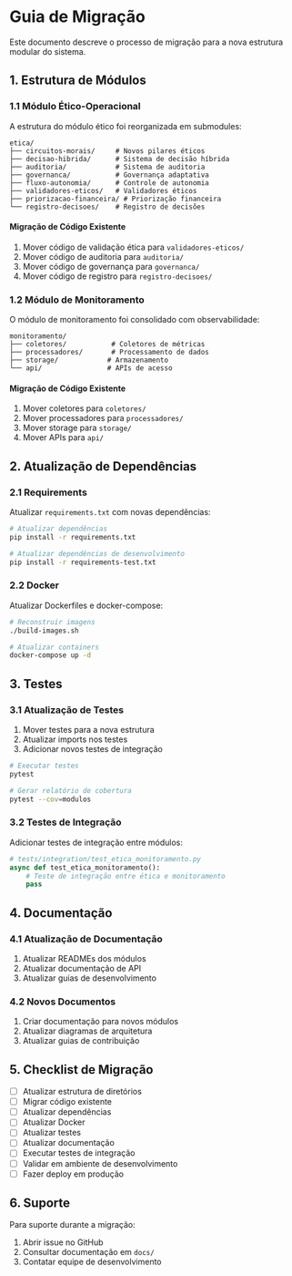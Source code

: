 # Guia de Migração

Este documento descreve o processo de migração para a nova estrutura modular do sistema.

## 1. Estrutura de Módulos

### 1.1 Módulo Ético-Operacional

A estrutura do módulo ético foi reorganizada em submodules:

```
etica/
├── circuitos-morais/     # Novos pilares éticos
├── decisao-hibrida/      # Sistema de decisão híbrida
├── auditoria/            # Sistema de auditoria
├── governanca/           # Governança adaptativa
├── fluxo-autonomia/      # Controle de autonomia
├── validadores-eticos/   # Validadores éticos
├── priorizacao-financeira/ # Priorização financeira
└── registro-decisoes/    # Registro de decisões
```

#### Migração de Código Existente

1. Mover código de validação ética para `validadores-eticos/`
2. Mover código de auditoria para `auditoria/`
3. Mover código de governança para `governanca/`
4. Mover código de registro para `registro-decisoes/`

### 1.2 Módulo de Monitoramento

O módulo de monitoramento foi consolidado com observabilidade:

```
monitoramento/
├── coletores/           # Coletores de métricas
├── processadores/       # Processamento de dados
├── storage/            # Armazenamento
└── api/                # APIs de acesso
```

#### Migração de Código Existente

1. Mover coletores para `coletores/`
2. Mover processadores para `processadores/`
3. Mover storage para `storage/`
4. Mover APIs para `api/`

## 2. Atualização de Dependências

### 2.1 Requirements

Atualizar `requirements.txt` com novas dependências:

```bash
# Atualizar dependências
pip install -r requirements.txt

# Atualizar dependências de desenvolvimento
pip install -r requirements-test.txt
```

### 2.2 Docker

Atualizar Dockerfiles e docker-compose:

```bash
# Reconstruir imagens
./build-images.sh

# Atualizar containers
docker-compose up -d
```

## 3. Testes

### 3.1 Atualização de Testes

1. Mover testes para a nova estrutura
2. Atualizar imports nos testes
3. Adicionar novos testes de integração

```bash
# Executar testes
pytest

# Gerar relatório de cobertura
pytest --cov=modulos
```

### 3.2 Testes de Integração

Adicionar testes de integração entre módulos:

```python
# tests/integration/test_etica_monitoramento.py
async def test_etica_monitoramento():
    # Teste de integração entre ética e monitoramento
    pass
```

## 4. Documentação

### 4.1 Atualização de Documentação

1. Atualizar READMEs dos módulos
2. Atualizar documentação de API
3. Atualizar guias de desenvolvimento

### 4.2 Novos Documentos

1. Criar documentação para novos módulos
2. Atualizar diagramas de arquitetura
3. Atualizar guias de contribuição

## 5. Checklist de Migração

- [ ] Atualizar estrutura de diretórios
- [ ] Migrar código existente
- [ ] Atualizar dependências
- [ ] Atualizar Docker
- [ ] Atualizar testes
- [ ] Atualizar documentação
- [ ] Executar testes de integração
- [ ] Validar em ambiente de desenvolvimento
- [ ] Fazer deploy em produção

## 6. Suporte

Para suporte durante a migração:

1. Abrir issue no GitHub
2. Consultar documentação em `docs/`
3. Contatar equipe de desenvolvimento 